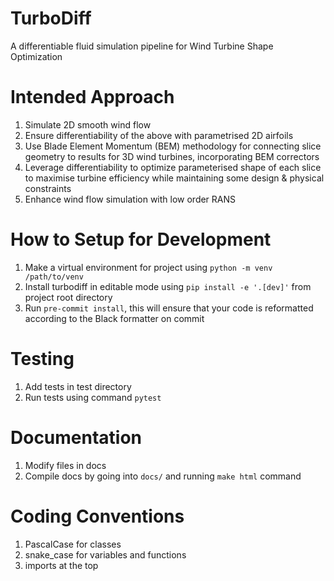 # TurboDiff

A differentiable fluid simulation pipeline for Wind Turbine Shape Optimization

# Intended Approach

1. Simulate 2D smooth wind flow
2. Ensure differentiability of the above with parametrised 2D airfoils
3. Use Blade Element Momentum (BEM) methodology for connecting slice geometry to results for 3D wind turbines, incorporating BEM correctors
4. Leverage differentiability to optimize parameterised shape of each slice to maximise turbine efficiency while maintaining some design & physical constraints
5. Enhance wind flow simulation with low order RANS

# How to Setup for Development

1. Make a virtual environment for project using `python -m venv /path/to/venv`
2. Install turbodiff in editable mode using `pip install -e '.[dev]'` from project root directory
3. Run `pre-commit install`, this will ensure that your code is reformatted according to the Black formatter on commit

# Testing

1. Add tests in test directory
2. Run tests using command `pytest`

# Documentation

1. Modify files in docs
2. Compile docs by going into `docs/` and running `make html` command

# Coding Conventions

1. PascalCase for classes
2. snake_case for variables and functions
3. imports at the top
